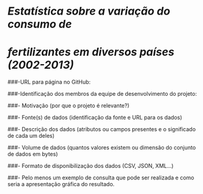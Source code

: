 #              _Estatística sobre a variação do consumo de_
#              _**fertilizantes** em diversos países (2002-2013)_

###-URL para página no GitHub:

###-Identificação dos membros da equipe de desenvolvimento do projeto:

###- Motivação (por que o projeto é relevante?)

###- Fonte(s) de dados (identificação da fonte e URL para os dados)

###- Descrição dos dados (atributos ou campos presentes e o significado de cada um deles)

###- Volume de dados (quantos valores existem ou dimensão do conjunto de dados em bytes)

###- Formato de disponibilização dos dados (CSV, JSON, XML...)

###- Pelo menos um exemplo de consulta que pode ser realizada e como seria a apresentação gráfica do resultado.
